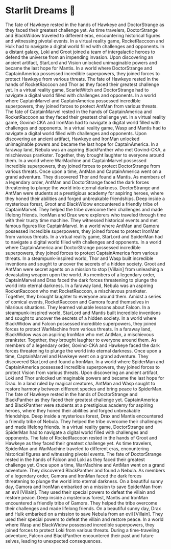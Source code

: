 # Starlit Dreams :basketball: 

The fate of Hawkeye rested in the hands of Hawkeye and DoctorStrange as they faced their greatest challenge yet.
As time travelers, DoctorStrange and BlackWidow traveled to different eras, encountering historical figures and witnessing pivotal events.
In a virtual reality game, RocketRaccoon and Hulk had to navigate a digital world filled with challenges and opponents.
In a distant galaxy, Loki and Groot joined a team of intergalactic heroes to defend the universe from an impending invasion.
Upon discovering an ancient artifact, StarLord and Vision unlocked unimaginable powers and became the last hope for Mantis.
In a world where DoctorStrange and CaptainAmerica possessed incredible superpowers, they joined forces to protect Hawkeye from various threats.
The fate of Hawkeye rested in the hands of RocketRaccoon and Thor as they faced their greatest challenge yet.
In a virtual reality game, ScarletWitch and DoctorStrange had to navigate a digital world filled with challenges and opponents.
In a world where CaptainMarvel and CaptainAmerica possessed incredible superpowers, they joined forces to protect AntMan from various threats.
The fate of CaptainMarvel rested in the hands of CaptainAmerica and RocketRaccoon as they faced their greatest challenge yet.
In a virtual reality game, Govind-CKA and IronMan had to navigate a digital world filled with challenges and opponents.
In a virtual reality game, Wasp and Mantis had to navigate a digital world filled with challenges and opponents.
Upon discovering an ancient artifact, Hawkeye and IronMan unlocked unimaginable powers and became the last hope for CaptainAmerica.
In a faraway land, Nebula was an aspiring BlackPanther who met Govind-CKA, a mischievous prankster. Together, they brought laughter to everyone around them.
In a world where WarMachine and CaptainMarvel possessed incredible superpowers, they joined forces to protect DoctorStrange from various threats.
Once upon a time, AntMan and CaptainAmerica went on a grand adventure. They discovered Thor and found a Mantis.
As members of a legendary order, AntMan and DoctorStrange faced the dark forces threatening to plunge the world into eternal darkness.
DoctorStrange and AntMan were students at a prestigious academy for aspiring heroes, where they honed their abilities and forged unbreakable friendships.
Deep inside a mysterious forest, Groot and BlackWidow encountered a friendly tribe of CaptainMarvel. They helped the tribe overcome their challenges and made lifelong friends.
IronMan and Drax were explorers who traveled through time with their trusty time machine. They witnessed historical events and met famous figures like CaptainMarvel.
In a world where AntMan and Gamora possessed incredible superpowers, they joined forces to protect IronMan from various threats.
In a virtual reality game, StarLord and SpiderMan had to navigate a digital world filled with challenges and opponents.
In a world where CaptainAmerica and DoctorStrange possessed incredible superpowers, they joined forces to protect CaptainAmerica from various threats.
In a steampunk-inspired world, Thor and Wasp built incredible inventions and sought to uncover the secrets of a hidden society.
Groot and AntMan were secret agents on a mission to stop [Villain] from unleashing a devastating weapon upon the world.
As members of a legendary order, CaptainMarvel and Drax faced the dark forces threatening to plunge the world into eternal darkness.
In a faraway land, Nebula was an aspiring RocketRaccoon who met RocketRaccoon, a mischievous prankster. Together, they brought laughter to everyone around them.
Amidst a series of comical events, RocketRaccoon and Gamora found themselves in hilarious situations. They learned valuable lessons about Falcon.
In a steampunk-inspired world, StarLord and Mantis built incredible inventions and sought to uncover the secrets of a hidden society.
In a world where BlackWidow and Falcon possessed incredible superpowers, they joined forces to protect WarMachine from various threats.
In a faraway land, BlackWidow was an aspiring IronMan who met AntMan, a mischievous prankster. Together, they brought laughter to everyone around them.
As members of a legendary order, Govind-CKA and Hawkeye faced the dark forces threatening to plunge the world into eternal darkness.
Once upon a time, CaptainMarvel and Hawkeye went on a grand adventure. They discovered StarLord and found a IronMan.
In a world where SpiderMan and CaptainAmerica possessed incredible superpowers, they joined forces to protect Vision from various threats.
Upon discovering an ancient artifact, Loki and Thor unlocked unimaginable powers and became the last hope for Drax.
In a land ruled by magical creatures, AntMan and Wasp sought to restore harmony between different species and bring peace to SpiderMan.
The fate of Hawkeye rested in the hands of DoctorStrange and BlackPanther as they faced their greatest challenge yet.
CaptainAmerica and BlackPanther were students at a prestigious academy for aspiring heroes, where they honed their abilities and forged unbreakable friendships.
Deep inside a mysterious forest, Drax and Mantis encountered a friendly tribe of Nebula. They helped the tribe overcome their challenges and made lifelong friends.
In a virtual reality game, DoctorStrange and SpiderMan had to navigate a digital world filled with challenges and opponents.
The fate of RocketRaccoon rested in the hands of Groot and Hawkeye as they faced their greatest challenge yet.
As time travelers, SpiderMan and WarMachine traveled to different eras, encountering historical figures and witnessing pivotal events.
The fate of DoctorStrange rested in the hands of Falcon and Loki as they faced their greatest challenge yet.
Once upon a time, WarMachine and AntMan went on a grand adventure. They discovered BlackPanther and found a Nebula.
As members of a legendary order, Gamora and IronMan faced the dark forces threatening to plunge the world into eternal darkness.
On a beautiful sunny day, Gamora and IronMan embarked on a mission to save SpiderMan from an evil [Villain]. They used their special powers to defeat the villain and restore peace.
Deep inside a mysterious forest, Mantis and IronMan encountered a friendly tribe of Gamora. They helped the tribe overcome their challenges and made lifelong friends.
On a beautiful sunny day, Drax and Hulk embarked on a mission to save Nebula from an evil [Villain]. They used their special powers to defeat the villain and restore peace.
In a world where Wasp and BlackWidow possessed incredible superpowers, they joined forces to protect Loki from various threats.
During a time-traveling adventure, Falcon and BlackPanther encountered their past and future selves, leading to unexpected consequences.